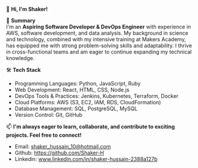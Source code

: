 👋 **Hi, I'm Shaker!**

🚀 **Summary**  
I'm an **Aspiring Software Developer & DevOps Engineer** with experience in AWS, software development, and data analysis. My background in science and technology, combined with my intensive training at Makers Academy, has equipped me with strong problem-solving skills and adaptability. I thrive in cross-functional teams and am eager to continue expanding my technical knowledge.

🛠️ **Tech Stack**  
- Programming Languages: Python, JavaScript, Ruby
- Web Development: React, HTML, CSS, Node.js
- DevOps Tools & Practices: Jenkins, Kubernetes, Terraform, Docker
- Cloud Platforms: AWS (S3, EC2, IAM, RDS, CloudFormation)
- Database Management: SQL, PostgreSQL, MySQL
- Version Control: Git, GitHub

📫 **I'm always eager to learn, collaborate, and contribute to exciting projects. Feel free to connect!**  
  - Email: [shaker_hussain_10@hotmail.com](#)
  - Github: https://github.com/Shaker-H
  - Linkedin: www.linkedin.com/in/shaker-hussain-2388a127b

    
